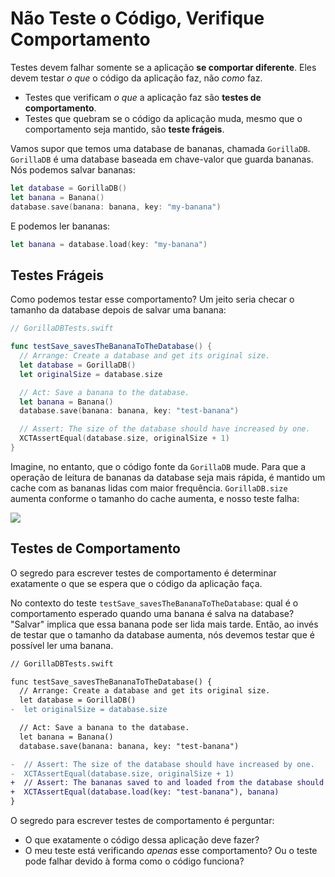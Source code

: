 # Não Teste o Código, Verifique Comportamento

Testes devem falhar somente se a aplicação **se comportar diferente**.
Eles devem testar *o que* o código da aplicação faz, não *como* faz.

- Testes que verificam *o que* a aplicação faz são **testes de comportamento**.
- Testes que quebram se o código da aplicação muda, mesmo que o comportamento seja mantido, são **teste frágeis**.

Vamos supor que temos uma database de bananas, chamada `GorillaDB`.
`GorillaDB` é uma database baseada em chave-valor que guarda bananas. Nós podemos salvar bananas:

```swift
let database = GorillaDB()
let banana = Banana()
database.save(banana: banana, key: "my-banana")
```

E podemos ler bananas:

```swift
let banana = database.load(key: "my-banana")
```

## Testes Frágeis

Como podemos testar esse comportamento? Um jeito seria checar o tamanho da database depois de salvar uma banana:

```swift
// GorillaDBTests.swift

func testSave_savesTheBananaToTheDatabase() {
  // Arrange: Create a database and get its original size.
  let database = GorillaDB()
  let originalSize = database.size

  // Act: Save a banana to the database.
  let banana = Banana()
  database.save(banana: banana, key: "test-banana")

  // Assert: The size of the database should have increased by one.
  XCTAssertEqual(database.size, originalSize + 1)
}
```


Imagine, no entanto, que o código fonte da `GorillaDB` mude. Para que a operação de leitura de bananas da database seja mais rápida, é mantido um cache com as bananas lidas com maior frequência. `GorillaDB.size` aumenta conforme o tamanho do cache aumenta, e nosso teste falha:

![](https://raw.githubusercontent.com/Quick/Assets/master/Screenshots/Screenshot_database_size_fail.png)

## Testes de Comportamento

O segredo para escrever testes de comportamento é determinar exatamente o que se espera que o código da aplicação faça.

No contexto do teste `testSave_savesTheBananaToTheDatabase`: qual é o comportamento esperado quando uma banana é salva na database? "Salvar" implica que essa banana pode ser lida mais tarde. Então, ao invés de testar que o tamanho da database aumenta, nós devemos testar que é possível ler uma banana.

```diff
// GorillaDBTests.swift

func testSave_savesTheBananaToTheDatabase() {
  // Arrange: Create a database and get its original size.
  let database = GorillaDB()
-  let originalSize = database.size

  // Act: Save a banana to the database.
  let banana = Banana()
  database.save(banana: banana, key: "test-banana")

-  // Assert: The size of the database should have increased by one.
-  XCTAssertEqual(database.size, originalSize + 1)
+  // Assert: The bananas saved to and loaded from the database should be the same.
+  XCTAssertEqual(database.load(key: "test-banana"), banana)
}
```

O segredo para escrever testes de comportamento é perguntar:

- O que exatamente o código dessa aplicação deve fazer?
- O meu teste está verificando *apenas* esse comportamento? Ou o teste pode falhar devido à forma como o código funciona?